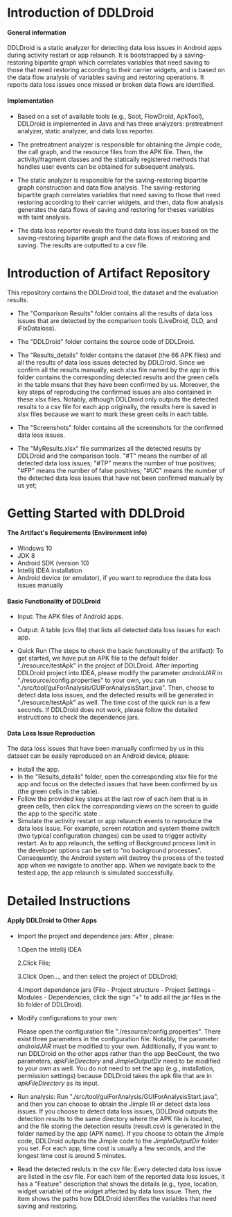 # Introduction of DDLDroid

#### General information

DDLDroid is a static analyzer for detecting data loss issues in Android apps during activity restart or app relaunch. It is bootstrapped by a saving-restoring bipartite graph which correlates variables that need saving to those that need restoring according to their carrier widgets, and is based on the data flow analysis of variables saving and restoring operations. It reports data loss issues once missed or broken data flows are identified.

#### Implementation

- Based on a set of available tools (e.g., Soot, FlowDroid, ApkTool), DDLDroid is implemented in Java and has three analyzers: pretreatment analyzer, static analyzer, and data loss reporter. 

- The pretreatment analyzer is responsible for obtaining the Jimple code, the call graph, and the resource files from the APK file. Then, the activity/fragment classes and the statically registered methods that handles user events can be obtained for subsequent analysis.

- The static analyzer is responsible for the saving-restoring bipartite graph construction and data flow analysis. The saving-restoring bipartite graph correlates variables that need saving to those that need restoring according to their carrier widgets, and then, data flow analysis generates the data flows of saving and restoring for theses variables with taint analysis.

- The data loss reporter reveals the found data loss issues based on the saving-restoring bipartite graph and the data flows of restoring and saving. The results are outputted to a csv file.

# Introduction of Artifact Repository  

This repository contains the DDLDroid tool, the dataset and the evaluation results.

- The "Comparison Results" folder contains all the results of data loss issues that are detected by the comparison tools (LiveDroid, DLD, and iFixDataloss).

- The "DDLDroid" folder contains the source code of DDLDroid.

- The "Results_details" folder contains the dataset (the 66 APK files) and all the results of data loss issues detected by DDLDroid. Since we confirm all the results manually, each xlsx file named by the app in this folder contains the corresponding detected results and the green cells in the table means that they have been confirmed by us. Moreover, the key steps of reproducing the confirmed issues are also contained in these xlsx files. Notably,  although DDLDroid only outputs the detected results to a csv file for each app originally, the results here is saved in xlsx files because we want to mark these green cells in each table.

- The "Screenshots" folder contains all the screenshots for the confirmed data loss issues.

- The "MyResults.xlsx" file summarizes all the detected results by DDLDroid and the comparison tools. "#T" means the number of all detected data loss issues;  "#TP" means the number of true positives; "#FP" means the number of false positives; "#UC" means the number of the detected data loss issues that have not been confirmed manually by us yet;

# Getting Started with DDLDroid

#### The Artifact's Requirements (Environment info)
- Windows 10
- JDK 8
- Android SDK (version 10)
- Intellij IDEA installation
- Android device (or emulator), if you want to reproduce the data loss issues manually

#### Basic Functionality of DDLDroid

- Input: The APK files of Android apps.

- Output: A table (cvs file) that lists all detected data loss issues for each app.

- Quick Run (The steps to check the basic functionality of the artifact): To get started, we have put an APK file to the default folder "./resource/testApk" in the project of DDLDroid. After importing DDLDroid project into IDEA, please modify the parameter *androidJAR* in "./resource/config.properties" to your own, you can run "./src/tool/guiForAnalysis/GUIForAnalysisStart.java". Then, choose to detect data loss issues, and the detected results will be generated in "./resource/testApk" as well. The time cost of the quick run is a few seconds. If DDLDroid does not work, please follow the detailed instructions to check the dependence jars.

#### Data Loss Issue Reproduction

The data loss issues that have been manually confirmed by us in this dataset can be easily reproduced on an Android device, please:

- Install the app.
- In the "Results_details" folder, open the corresponding xlsx file for the app and focus on the detected issues that have been confirmed by us (the green cells in the table).
- Follow the provided  key steps at the last row of each item that is in green cells, then click the corresponding views on the screen to guide the app to the specific state .
- Simulate the activity restart or app relaunch events to reproduce the data loss issue. For example, screen rotation and system theme switch (two typical configuration changes) can be used to trigger activity restart. As to app relaunch, the setting of Background process limit in the developer options can be set to “no background processes”. Consequently, the Android system will destroy the process of the tested app when we navigate to another app. When we navigate back to the tested app, the app relaunch is simulated successfully.

# Detailed Instructions

#### Apply DDLDroid to Other Apps

- Import the project and dependence jars: After , please: 

  1.Open the Intellij IDEA

  2.Click File;  

  3.Click Open..., and then select the project of DDLDroid; 

  4.Import dependence jars (File - Project structure - Project Settings - Modules - Dependencies, click the sign "+" to add all the jar files in the lib folder of DDLDroid).

- Modify configurations to your own: 

  Please open the configuration file "./resource/config.properties". There exist three parameters in the configuration file. Notably, the parameter *androidJAR* must be modified to your own. Additionally, if you want to run DDLDroid on the other apps rather than the app BeeCount, the two parameters, *apkFileDirectory* and *JimpleOutputDir* need to be modified to your own as well. You do not need to set the app (e.g., installation, permission settings) because DDLDroid takes the apk file that are in *apkFileDirectory* as its input.

- Run analysis: Run "./src/tool/guiForAnalysis/GUIForAnalysisStart.java", and then you can choose to obtain the Jimple IR or detect data loss issues. If you choose to detect data loss issues, DDLDroid outputs the detection results to the same directory where the APK file is located, and the file storing the detection results (result.csv) is generated in the folder named by the app (APK name). If you choose to obtain the Jimple code, DDLDroid outputs the Jimple code to the *JimpleOutputDir* folder you set. For each app, time cost is usually a few seconds, and the longest time cost is around 5 minutes.

- Read the detected resluts in the csv file: Every detected data loss issue are listed in the csv file. For each item of the reported data loss issues, it has a "Feature" description that shows the details (e.g., type, location, widget variable) of the widget affected by data loss issue. Then, the item shows the paths how DDLDroid identifies the variables that need saving and restoring.
